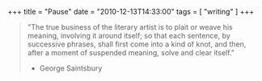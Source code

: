 +++
title = "Pause"
date = "2010-12-13T14:33:00"
tags = [ "writing" ]
+++

> "The true business of the literary artist is to plait or weave his
> meaning, involving it around itself; so that each sentence, by
> successive phrases, shall first come into a kind of knot, and then,
> after a moment of suspended meaning, solve and clear itself."
>
> - George Saintsbury


